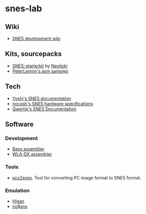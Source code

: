 
# snes-lab

## Wiki
* [SNES development wiki](http://wiki.superfamicom.org/snes/show/HomePage)

## Kits, sourcepacks

* [SNES-starterkit](http://wiki.superfamicom.org/snes/show/Setting+Up+a+Programming+Environment) by [Nevitski](http://www.romhacking.net/community/864/)
* [PeterLemon's asm samples](https://github.com/PeterLemon/SNES)

## Tech

* [Yoshi's SNES documentation](http://patpend.net/technical/snes/snes.txt)
* [nocash's SNES hardware specifications](http://problemkaputt.de/fullsnes.htm)
* [Qwertie's SNES Documentation](http://emu-docs.org/Super%20NES/General/snesdoc.html)

## Software

### Development

* [Bass assembler](https://github.com/ARM9/bass)
* [WLA-DX assembler](https://github.com/vhelin/wla-dx)

### Tools

* [pcx2snes](http://www.romhacking.net/utilities/443/). Tool for converting PC image format to SNES format.

### Emulation

* [Higan](http://byuu.org/emulation/higan/)
* [no$sns](http://problemkaputt.de/sns.htm)
